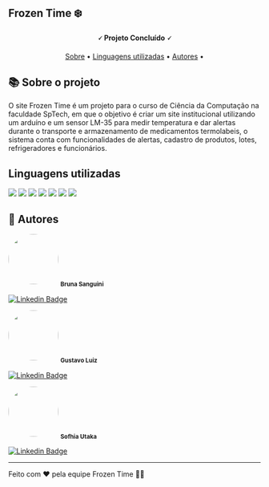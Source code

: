 

<h2>Frozen Time ❄️</h2>
<h4 align="center"> 
	🗸 Projeto Concluído 🗸
</h4>

<p align="center">
 <a href="#-sobre-o-projeto">Sobre</a> •
 <a href="#-linguagens-utilizadas">Linguagens utilizadas</a> • 
 <a href="#-autores">Autores</a> • 
</p>


## 📚 Sobre o projeto

<p>O site Frozen Time é um projeto para o curso de Ciência da Computação na faculdade SpTech, em que o objetivo é criar um site institucional utilizando um arduíno e um sensor LM-35 para medir temperatura e dar alertas durante o transporte e armazenamento de medicamentos termolabeis, o sistema conta com funcionalidades de alertas, cadastro de produtos, lotes, refrigeradores e funcionários.</p>

## Linguagens utilizadas
<img src="https://img.shields.io/badge/HTML5-E34F26?style=for-the-badge&logo=html5&logoColor=white" />
<img src="https://img.shields.io/badge/CSS3-1572B6?style=for-the-badge&logo=css3&logoColor=white" />
<img src="https://img.shields.io/badge/JavaScript-F7DF1E?style=for-the-badge&logo=javascript&logoColor=black" />
<img src="https://img.shields.io/badge/Node.js-43853D?style=for-the-badge&logo=node.js&logoColor=white"/>
<img src="https://img.shields.io/badge/MySQL-00000F?style=for-the-badge&logo=mysql&logoColor=white"/>
<img src="https://img.shields.io/badge/chart.js-F5788D.svg?style=for-the-badge&logo=chart.js&logoColor=white"/>
<img src="https://img.shields.io/badge/C%2B%2B-00599C?style=for-the-badge&logo=c%2B%2B&logoColor=white"/>



## 🦸 Autores

 <img style="border-radius: 50%;" src="https://avatars.githubusercontent.com/u/92685862?s=400&u=3afc6b9dfe5b8c08e2d17495c6d904ee8bd6d458&v=4" width="100px;" alt=""/>
 <sub><b>Bruna Sanguini</b></sub>

[![Linkedin Badge](https://img.shields.io/badge/-Bruna-blue?style=flat-square&logo=Linkedin&logoColor=white&link=https://www.linkedin.com/in/brunasanguini/)](https://www.linkedin.com/in/brunasanguini/) 

<img style="border-radius: 50%;" src="https://avatars.githubusercontent.com/u/125585314?v=4" width="100px;" alt=""/>
 <sub><b>Gustavo Luiz</b></sub>

[![Linkedin Badge](https://img.shields.io/badge/-Gustavo-blue?style=flat-square&logo=Linkedin&logoColor=white&link=https://www.linkedin.com/in/gustavo-luiz-dessunte-bernardes-6a9586223/)](https://www.linkedin.com/in/gustavo-luiz-dessunte-bernardes-6a9586223/) 

 <img style="border-radius: 50%;" src="https://avatars.githubusercontent.com/u/125585130?s=400&u=ed0873579e158508ee99a7cee83b73cf1d1dc35b&v=4" width="100px;" alt=""/>
 <sub><b>Sofhia Utaka</b></sub>

[![Linkedin Badge](https://img.shields.io/badge/-Sofhia-blue?style=flat-square&logo=Linkedin&logoColor=white&link=https://www.linkedin.com/in/sofhia-utaka-a4598027a/)](https://www.linkedin.com/in/sofhia-utaka-a4598027a/) 

---

Feito com ❤️ pela equipe Frozen Time 👋🏽
